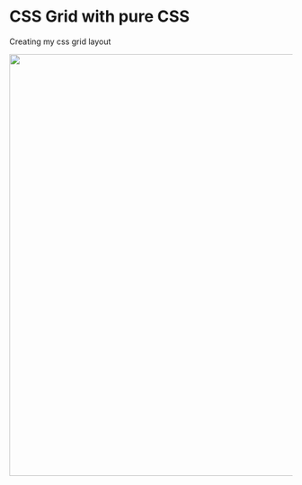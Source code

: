 # CSS Grid with pure CSS

Creating my css grid layout

<img  src="https://github.com/caduopm/websites/tree/master/gridOnlyCSS/img.PNG"  hegth="450"  width="750">